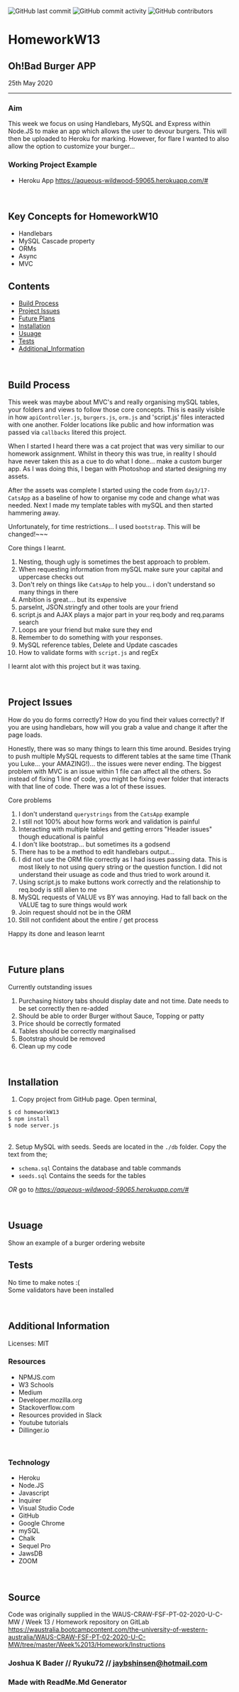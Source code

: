 ![GitHub last commit](https://img.shields.io/github/last-commit/Ryuku72/HomeworkW13?style=for-the-badge)
![GitHub commit activity](https://img.shields.io/github/commit-activity/y/Ryuku72/HomeworkW13?style=for-the-badge)
![GitHub contributors](https://img.shields.io/github/contributors/Ryuku72/HomeworkW13?style=for-the-badge)

# HomeworkW13
## Oh!Bad Burger APP
25th May 2020
*****

### Aim
This week we focus on using Handlebars, MySQL and Express within Node.JS to make an app which allows the user to devour burgers. This will then be uploaded to Heroku for marking. However, for flare I wanted to also allow the option to customize your burger... 
<br>

### Working Project Example
* Heroku App https://aqueous-wildwood-59065.herokuapp.com/#
<br>

## Key Concepts for HomeworkW10
- Handlebars
- MySQL Cascade property
- ORMs
- Async
- MVC

## Contents
* [Build Process](#Build_Process)
* [Project Issues](#Project_Issues)
* [Future Plans](#future)
* [Installation](#Installation)
* [Usuage](#Usuage)
* [Tests](#Tests)
* [Additional_Information](#Additional_Information)
 <br>
<a name="Build_Process">

## Build Process 

This week was maybe about MVC's and really organising mySQL tables, your folders and views to follow those core concepts. This is easily visible in how `apiController.js`, `burgers.js`, `orm.js` and 'script.js' files interacted with one another. Folder locations like public and how information was passed via `callbacks` litered this project.

When I started I heard there was a cat project that was very similiar to our homework assignment. Whilst in theory this was true, in reality I should have never taken this as a cue to do what I done... make a custom burger app. As I was doing this, I began with Photoshop and started designing my assets.

After the assets was complete I started using the code from `day3/17-CatsApp` as a baseline of how to organise my code and change what was needed. Next I made my template tables with mySQL and then started hammering away.

Unfortunately, for time restrictions... I used `bootstrap`. This will be changed!~~~

Core things I learnt.
1. Nesting, though ugly is sometimes the best approach to problem.
2. When requesting information from mySQL make sure your capital and uppercase checks out
3. Don't rely on things like `CatsApp` to help you... i don't understand so many things in there
4. Ambition is great.... but its expensive
5. parseInt, JSON.stringfy and other tools are your friend
6. script.js and AJAX plays a major part in your req.body and req.params search
7. Loops are your friend but make sure they end
8. Remember to do something with your responses. 
9. MySQL reference tables, Delete and Update cascades
10. How to validate forms with `script.js` and regEx

I learnt alot with this project but it was taxing.


 <br>
<a name="Project_Issues">

## Project Issues

How do you do forms correctly? How do you find their values correctly? If you are using handlebars, how will you grab a value and change it after the page loads. 

Honestly, there was so many things to learn this time around. Besides trying to push multiple MySQL requests to different tables at the same time (Thank you Luke... your AMAZING!)... the issues were never ending. The biggest problem with MVC is an issue within 1 file can affect all the others. So instead of fixing 1 line of code, you might be fixing ever folder that interacts with that line of code. There was a lot of these issues. 

Core problems
1. I don't understand `querystrings` from the `CatsApp` example
2. I still not 100% about how forms work and validation is painful
3. Interacting with multiple tables and getting errors "Header issues" though educational is painful
4. I don't like bootstrap... but sometimes its a godsend
5. There has to be a method to edit handlebars output... 
6. I did not use the ORM file correctly as I had issues passing data. This is most likely to not using query string or the question function. I did not understand their usuage as code and thus tried to work around it.
7. Using script.js to make buttons work correctly and the relationship to req.body is still alien to me
8. MySQL requests of VALUE vs BY was annoying. Had to fall back on the VALUE tag to sure things would work
9. Join request should not be in the ORM
10. Still not confident about the entire / get process


Happy its done and leason learnt

 <br>
<a name="future">

## Future plans

Currently outstanding issues

1. Purchasing history tabs should display date and not time. Date needs to be set correctly then re-added
2. Should be able to order Burger without Sauce, Topping or patty
3. Price should be correctly formated
4. Tables should be correctly marginalised
5. Bootstrap should be removed
6. Clean up my code

 <br>
<a name="Installation">

## Installation 
1. Copy project from GitHub page. Open terminal, 
 
```sh
$ cd homeworkW13
$ npm install
$ node server.js
```
 \
2. Setup MySQL with seeds. Seeds are located in the `./db` folder. Copy the text from the;

- `schema.sql` Contains the database and table commands
- `seeds.sql` Contains the seeds for the tables 

_OR_ go to _https://aqueous-wildwood-59065.herokuapp.com/#_

<br>
<a name="Usuage">

## Usuage 
Show an example of a burger ordering website
<br>
<a name="Tests">

## Tests
No time to make notes :( \
Some validators have been installed 

<br>
<a name="Additional_Information">

## Additional Information
Licenses: MIT
<br>

### Resources
* NPMJS.com
* W3 Schools
* Medium
* Developer.mozilla.org
* Stackoverflow.com
* Resources provided in Slack
* Youtube tutorials
* Dillinger.io

<br>

### Technology
* Heroku
* Node.JS
* Javascript
* Inquirer
* Visual Studio Code
* GitHub
* Google Chrome
* mySQL
* Chalk
* Sequel Pro
* JawsDB
* ZOOM

<br>

## Source
Code was originally supplied in the WAUS-CRAW-FSF-PT-02-2020-U-C-MW / Week 13 / Homework repository on GitLab https://waustralia.bootcampcontent.com/the-university-of-western-australia/WAUS-CRAW-FSF-PT-02-2020-U-C-MW/tree/master/Week%2013/Homework/Instructions
<br>

### Joshua K Bader // Ryuku72 // jaybshinsen@hotmail.com
### Made with ReadMe.Md Generator 
